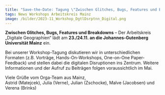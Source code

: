 ```yaml
---
title: "Save-the-Date: Tagung \"Zwischen Glitches, Bugs, Features und Breakdowns\" in Mainz"
tags: News Workshops Arbeitskreis Mainz
image: /bilder/2023-11_Workshop_DgtlDsrptnn_Digital.png
---
```


**Zwischen Glitches, Bugs, Features und Breakdowns** – Der Arbeitskreis „Digitale Geographien“ lädt am **23./24.11. an die Johannes-Gutenberg Universität Mainz** ein. 

Bei unserer Workshop-Tagung diskutieren wir in unterschiedlichen Formaten (z.B. Vorträge, Hands-On-Workshops, One-on-One Paper-Feedback) und stellen dabei die digitalen Disruptionen ins Zentrum. Weitere Informationen und der Aufruf zu Beiträgen folgen voraussichtlich im Mai.

Viele Grüße vom Orga-Team aus Mainz,  
Astrid (Matejcek), Julia (Verne), Julian (Zschocke), Malve (Jacobsen) und Verena (Brinks)
